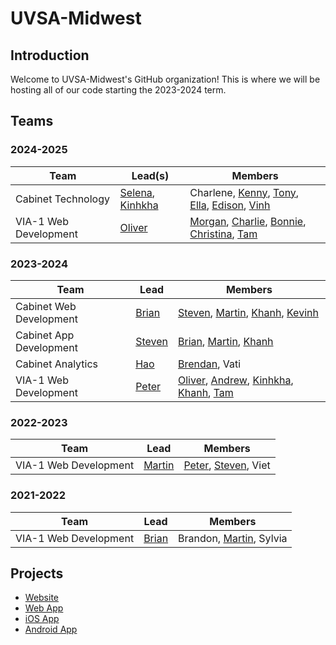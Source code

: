 # UVSA-Midwest

## Introduction

Welcome to UVSA-Midwest's GitHub organization! This is where we will be hosting all of our code starting the 2023-2024 term.

## Teams

### 2024-2025

| Team | Lead(s) | Members |
| ---- | --------- | ------------ |
| Cabinet Technology | [Selena](https://github.com/szheng14), [Kinhkha](https://github.com/KinhkhaTran) | Charlene, [Kenny](https://github.com/Kennyan2), [Tony](https://github.com/ttran-osu), [Ella](https://github.com/ellatnguyen), [Edison](https://github.com/EdiChiu), [Vinh](https://github.com/mvinty) |
| VIA-1 Web Development | [Oliver](https://github.com/OlieWu) | [Morgan](https://github.com/morganguyen), [Charlie](https://github.com/mewtow2463), [Bonnie](https://github.com/sillypop200), [Christina](https://github.com/chrat33ny), [Tam](https://github.com/vincenttrin) |

### 2023-2024

| Team | Lead | Members |
| ---- | --------- | ------------ |
| Cabinet Web Development | [Brian](https://github.com/bnguyen99) | [Steven](https://github.com/xosnos), [Martin](https://github.com/martinnguyenn), [Khanh](https://github.com/khanh244), [Kevinh](https://github.com/KNEternity) |
| Cabinet App Development | [Steven](https://github.com/xosnos) | [Brian](https://github.com/bnguyen99), [Martin](https://github.com/martinnguyenn), [Khanh](https://github.com/khanh244) |
| Cabinet Analytics | [Hao](https://github.com/htran7-uw) | [Brendan](https://github.com/n-tourage), Vati |
| VIA-1 Web Development | [Peter](https://github.com/PCao2) | [Oliver](https://github.com/OlieWu), [Andrew](https://github.com/Yang-1926), [Kinhkha](https://github.com/KinhkhaTran), [Khanh](https://github.com/khanh244), [Tam](https://github.com/vincenttrin) |

### 2022-2023

| Team | Lead | Members |
| ---- | --------- | ------------ |
| VIA-1 Web Development | [Martin](https://github.com/martinnguyenn) | [Peter](https://github.com/PCao2), [Steven](https://github.com/xosnos), Viet |

### 2021-2022

| Team | Lead | Members |
| ---- | --------- | ------------ |
| VIA-1 Web Development | [Brian](https://github.com/bnguyen99) | Brandon, [Martin](https://github.com/martinnguyenn), Sylvia |

## Projects

- [Website](https://www.uvsamidwest.org/)
- [Web App](https://app.uvsamidwest.org/)
- [iOS App](https://apps.apple.com/us/app/uvsa-midwest/id6477414258)
- [Android App](https://play.google.com/store/apps/details?id=org.uvsamidwest.app)
